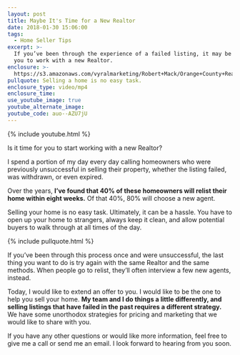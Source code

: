```yaml
---
layout: post
title: Maybe It's Time for a New Realtor
date: 2018-01-30 15:06:00
tags:
  - Home Seller Tips
excerpt: >-
  If you’ve been through the experience of a failed listing, it may be time for
  you to work with a new Realtor.
enclosure: >-
  https://s3.amazonaws.com/vyralmarketing/Robert+Mack/Orange+County+Real+Estate+Agent-+Maybe+It%2527s+Time+for+a+New+Realtor+-+%255BNewsletter+3+of+3%255D.mp4
pullquote: Selling a home is no easy task.
enclosure_type: video/mp4
enclosure_time:
use_youtube_image: true
youtube_alternate_image:
youtube_code: auo--AZU7jU
---
```


{% include youtube.html %}

Is it time for you to start working with a new Realtor?&nbsp;

I spend a portion of my day every day calling homeowners who were previously unsuccessful in selling their property, whether the listing failed, was withdrawn, or even expired.&nbsp;

Over the years, **I’ve found that 40% of these homeowners will relist their home within eight weeks.** Of that 40%, 80% will choose a new agent.&nbsp;

Selling your home is no easy task. Ultimately, it can be a hassle. You have to open up your home to strangers, always keep it clean, and allow potential buyers to walk through at all times of the day.&nbsp;

{% include pullquote.html %}

If you’ve been through this process once and were unsuccessful, the last thing you want to do is try again with the same Realtor and the same methods. When people go to relist, they’ll often interview a few new agents, instead.&nbsp;

Today, I would like to extend an offer to you. I would like to be the one to help you sell your home. **My team and I do things a little differently, and selling listings that have failed in the past requires a different strategy.** We have some unorthodox strategies for pricing and marketing that we would like to share with you.&nbsp;

If you have any other questions or would like more information, feel free to give me a call or send me an email. I look forward to hearing from you soon.